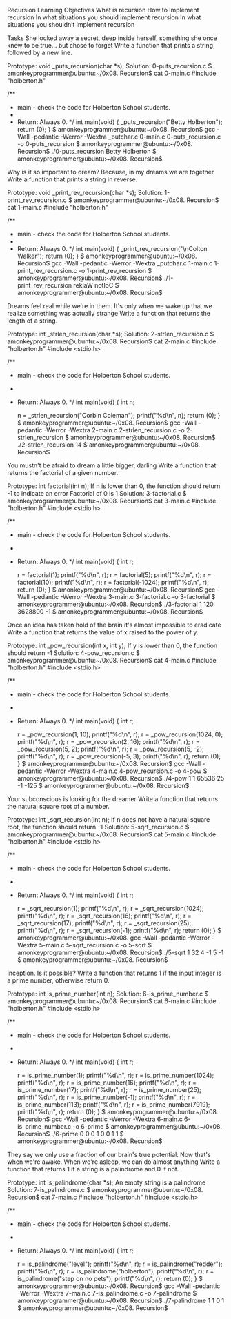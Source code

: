 Recursion
Learning Objectives
What is recursion
How to implement recursion
In what situations you should implement recursion
In what situations you shouldn’t implement recursion

Tasks
She locked away a secret, deep inside herself, something she once knew to be true... but chose to forget
Write a function that prints a string, followed by a new line.

Prototype: void _puts_recursion(char *s);
Solution: 0-puts_recursion.c
$ amonkeyprogrammer@ubuntu:~/0x08. Recursion$ cat 0-main.c
#include "holberton.h"

/**
 * main - check the code for Holberton School students.
 *
 * Return: Always 0.
 */
int main(void)
{
    _puts_recursion("Betty Holberton");
    return (0);
}
$ amonkeyprogrammer@ubuntu:~/0x08. Recursion$ gcc -Wall -pedantic -Werror -Wextra _putchar.c 0-main.c 0-puts_recursion.c -o 0-puts_recursion
$ amonkeyprogrammer@ubuntu:~/0x08. Recursion$ ./0-puts_recursion 
Betty Holberton
$ amonkeyprogrammer@ubuntu:~/0x08. Recursion$

Why is it so important to dream? Because, in my dreams we are together
Write a function that prints a string in reverse.

Prototype: void _print_rev_recursion(char *s);
Solution: 1-print_rev_recursion.c
$ amonkeyprogrammer@ubuntu:~/0x08. Recursion$ cat 1-main.c
#include "holberton.h"

/**
 * main - check the code for Holberton School students.
 *
 * Return: Always 0.
 */
int main(void)
{
    _print_rev_recursion("\nColton Walker");
    return (0);
}
$ amonkeyprogrammer@ubuntu:~/0x08. Recursion$ gcc -Wall -pedantic -Werror -Wextra _putchar.c 1-main.c 1-print_rev_recursion.c -o 1-print_rev_recursion
$ amonkeyprogrammer@ubuntu:~/0x08. Recursion$ ./1-print_rev_recursion 
reklaW notloC
$ amonkeyprogrammer@ubuntu:~/0x08. Recursion$

Dreams feel real while we're in them. It's only when we wake up that we realize something was actually strange
Write a function that returns the length of a string.

Prototype: int _strlen_recursion(char *s);
Solution: 2-strlen_recursion.c
$ amonkeyprogrammer@ubuntu:~/0x08. Recursion$ cat 2-main.c 
#include "holberton.h"
#include <stdio.h>

/**
 * main - check the code for Holberton School students.
 *
 * Return: Always 0.
 */
int main(void)
{
    int n;

    n = _strlen_recursion("Corbin Coleman");
    printf("%d\n", n);
    return (0);
}
$ amonkeyprogrammer@ubuntu:~/0x08. Recursion$ gcc -Wall -pedantic -Werror -Wextra  2-main.c 2-strlen_recursion.c -o 2-strlen_recursion
$ amonkeyprogrammer@ubuntu:~/0x08. Recursion$ ./2-strlen_recursion 
14
$ amonkeyprogrammer@ubuntu:~/0x08. Recursion$

You mustn't be afraid to dream a little bigger, darling
Write a function that returns the factorial of a given number.

Prototype: int factorial(int n);
If n is lower than 0, the function should return -1 to indicate an error
Factorial of 0 is 1
Solution: 3-factorial.c
$ amonkeyprogrammer@ubuntu:~/0x08. Recursion$ cat 3-main.c
#include "holberton.h"
#include <stdio.h>

/**
 * main - check the code for Holberton School students.
 *
 * Return: Always 0.
 */
int main(void)
{
    int r;

    r = factorial(1);
    printf("%d\n", r);
    r = factorial(5);
    printf("%d\n", r);
    r = factorial(10);
    printf("%d\n", r);
    r = factorial(-1024);
    printf("%d\n", r);
    return (0);
}
$ amonkeyprogrammer@ubuntu:~/0x08. Recursion$ gcc -Wall -pedantic -Werror -Wextra 3-main.c 3-factorial.c -o 3-factorial
$ amonkeyprogrammer@ubuntu:~/0x08. Recursion$ ./3-factorial 
1
120
3628800
-1
$ amonkeyprogrammer@ubuntu:~/0x08. Recursion$

Once an idea has taken hold of the brain it's almost impossible to eradicate
Write a function that returns the value of x raised to the power of y.

Prototype: int _pow_recursion(int x, int y);
If y is lower than 0, the function should return -1
Solution: 4-pow_recursion.c
$ amonkeyprogrammer@ubuntu:~/0x08. Recursion$ cat 4-main.c
#include "holberton.h"
#include <stdio.h>

/**
 * main - check the code for Holberton School students.
 *
 * Return: Always 0.
 */
int main(void)
{
    int r;

    r = _pow_recursion(1, 10);
    printf("%d\n", r);
    r = _pow_recursion(1024, 0);
    printf("%d\n", r);
    r = _pow_recursion(2, 16);
    printf("%d\n", r);
    r = _pow_recursion(5, 2);
    printf("%d\n", r);
    r = _pow_recursion(5, -2);
    printf("%d\n", r);
    r = _pow_recursion(-5, 3);
    printf("%d\n", r);
    return (0);
}
$ amonkeyprogrammer@ubuntu:~/0x08. Recursion$ gcc -Wall -pedantic -Werror -Wextra 4-main.c 4-pow_recursion.c -o 4-pow
$ amonkeyprogrammer@ubuntu:~/0x08. Recursion$ ./4-pow 
1
1
65536
25
-1
-125
$ amonkeyprogrammer@ubuntu:~/0x08. Recursion$

Your subconscious is looking for the dreamer
Write a function that returns the natural square root of a number.

Prototype: int _sqrt_recursion(int n);
If n does not have a natural square root, the function should return -1
Solution: 5-sqrt_recursion.c
$ amonkeyprogrammer@ubuntu:~/0x08. Recursion$ cat 5-main.c 
#include "holberton.h"
#include <stdio.h>

/**
 * main - check the code for Holberton School students.
 *
 * Return: Always 0.
 */
int main(void)
{
    int r;

    r = _sqrt_recursion(1);
    printf("%d\n", r);
    r = _sqrt_recursion(1024);
    printf("%d\n", r);
    r = _sqrt_recursion(16);
    printf("%d\n", r);
    r = _sqrt_recursion(17);
    printf("%d\n", r);
    r = _sqrt_recursion(25);
    printf("%d\n", r);
    r = _sqrt_recursion(-1);
    printf("%d\n", r);
    return (0);
}
$ amonkeyprogrammer@ubuntu:~/0x08. gcc -Wall -pedantic -Werror -Wextra 5-main.c 5-sqrt_recursion.c -o 5-sqrt
$ amonkeyprogrammer@ubuntu:~/0x08. Recursion$ ./5-sqrt 
1
32
4
-1
5
-1
$ amonkeyprogrammer@ubuntu:~/0x08. Recursion$

Inception. Is it possible?
Write a function that returns 1 if the input integer is a prime number, otherwise return 0.

Prototype: int is_prime_number(int n);
Solution: 6-is_prime_number.c
$ amonkeyprogrammer@ubuntu:~/0x08. Recursion$ cat 6-main.c
#include "holberton.h"
#include <stdio.h>

/**
 * main - check the code for Holberton School students.
 *
 * Return: Always 0.
 */
int main(void)
{
    int r;

    r = is_prime_number(1);
    printf("%d\n", r);
    r = is_prime_number(1024);
    printf("%d\n", r);
    r = is_prime_number(16);
    printf("%d\n", r);
    r = is_prime_number(17);
    printf("%d\n", r);
    r = is_prime_number(25);
    printf("%d\n", r);
    r = is_prime_number(-1);
    printf("%d\n", r);
    r = is_prime_number(113);
    printf("%d\n", r);
    r = is_prime_number(7919);
    printf("%d\n", r);
    return (0);
}
$ amonkeyprogrammer@ubuntu:~/0x08. Recursion$ gcc -Wall -pedantic -Werror -Wextra 6-main.c 6-is_prime_number.c -o 6-prime
$ amonkeyprogrammer@ubuntu:~/0x08. Recursion$ ./6-prime 
0
0
0
1
0
0
1
1
$ amonkeyprogrammer@ubuntu:~/0x08. Recursion$

They say we only use a fraction of our brain's true potential. Now that's when we're awake. When we're asleep, we can do almost anything
Write a function that returns 1 if a string is a palindrome and 0 if not.

Prototype: int is_palindrome(char *s);
An empty string is a palindrome
Solution: 7-is_palindrome.c
$ amonkeyprogrammer@ubuntu:~/0x08. Recursion$ cat 7-main.c
#include "holberton.h"
#include <stdio.h>

/**
 * main - check the code for Holberton School students.
 *
 * Return: Always 0.
 */
int main(void)
{
    int r;

    r = is_palindrome("level");
    printf("%d\n", r);
    r = is_palindrome("redder");
    printf("%d\n", r);
    r = is_palindrome("holberton");
    printf("%d\n", r);
    r = is_palindrome("step on no pets");
    printf("%d\n", r);
    return (0);
}
$ amonkeyprogrammer@ubuntu:~/0x08. Recursion$ gcc -Wall -pedantic -Werror -Wextra 7-main.c 7-is_palindrome.c -o 7-palindrome
$ amonkeyprogrammer@ubuntu:~/0x08. Recursion$ ./7-palindrome 
1
1
0
1
$ amonkeyprogrammer@ubuntu:~/0x08. Recursion$

